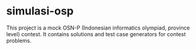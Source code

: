 # simulasi-osp
This project is a mock OSN-P (Indonesian informatics olympiad, province level) contest. It contains solutions and test case generators for contest problems.
